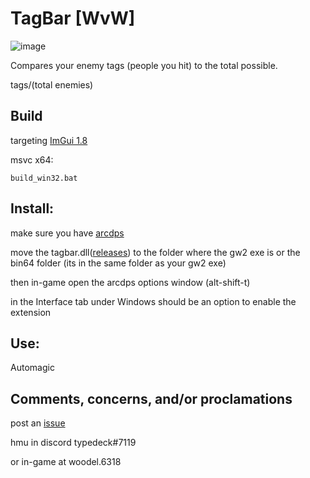 # TagBar [WvW]

![image](https://user-images.githubusercontent.com/113395677/222935273-3e97928a-cdaf-4019-9a6b-a35661599d4d.png)

Compares your enemy tags (people you hit) to the total possible.

tags/(total enemies)

## Build
targeting [ImGui 1.8](https://github.com/ocornut/imgui/tree/v1.80)

msvc x64:
```
build_win32.bat
```

## Install:
make sure you have [arcdps](https://www.deltaconnected.com/arcdps/)

move the tagbar.dll([releases](../../releases)) to the folder where the gw2 exe is or the bin64 folder (its in the same folder as your gw2 exe)

then in-game open the arcdps options window (alt-shift-t)

in the Interface tab under Windows should be an option to enable the extension


## Use:
Automagic

## Comments, concerns, and/or proclamations

post an [issue](../../issues)

hmu in discord typedeck#7119

or in-game at woodel.6318

